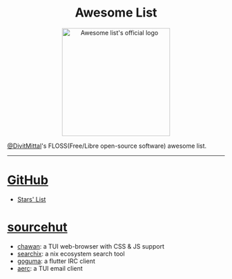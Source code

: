 <h1 align='center'>Awesome List</h1>
<div align='center'>
    <img width=250 height=250 title='Awesome Logo' src='https://raw.githubusercontent.com/sindresorhus/awesome/refs/heads/main/media/logo.svg' alt="Awesome list's official logo"/>
</div>

[@DivitMittal](https://github.com/DivitMittal/)'s FLOSS(Free/Libre open-source software) awesome list.

---

# [GitHub](https://github.com/)
- [Stars' List](https://github.com/DivitMittal?tab=stars)

# [sourcehut](https://sr.ht/)
- [chawan](https://git.sr.ht/~bptato/chawan): a TUI web-browser with CSS & JS support
- [searchix](https://sr.ht/~alanpearce/searchix/): a nix ecosystem search tool
- [goguma](https://sr.ht/~emersion/goguma/): a flutter IRC client
- [aerc](https://sr.ht/~rjarry/aerc/): a TUI email client
